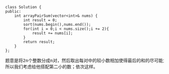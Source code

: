 ```
class Solution {
public:
    int arrayPairSum(vector<int>& nums) {
        int result = 0;
        sort(nums.begin(),nums.end());
        for(int i = 0;i < nums.size();i += 2){
            result += nums[i];
        }
        return result;
    }
};
```
<pre>题意是将2n个整数分成n对，然后取出每对中的较小数相加使得最后的和的尽可能大。思路是：假设我们已经给他们排好序了，那么最小的那个数肯定要被加，
所以我们考虑给他搭配第二小的数；依次这样。</pre>
